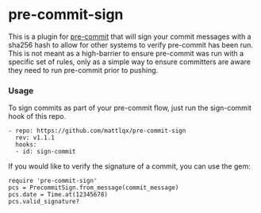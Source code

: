# pre-commit-sign

This is a plugin for [pre-commit](https://pre-commit.com) that will sign your commit messages with a sha256 hash to allow for other systems to verify pre-commit has been run. This is not meant as a high-barrier to ensure pre-commit was run with a specific set of rules, only as a simple way to ensure committers are aware they need to run pre-commit prior to pushing.

### Usage

To sign commits as part of your pre-commit flow, just run the sign-commit hook of this repo.

    - repo: https://github.com/mattlqx/pre-commit-sign
      rev: v1.1.1
      hooks:
      - id: sign-commit

If you would like to verify the signature of a commit, you can use the gem:

    require 'pre-commit-sign'
    pcs = PrecommitSign.from_message(commit_message)
    pcs.date = Time.at(12345678)
    pcs.valid_signature?
